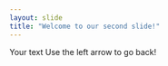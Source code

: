 ```yaml
---
layout: slide
title: "Welcome to our second slide!"
---
```

Your text
Use the left arrow to go back!






